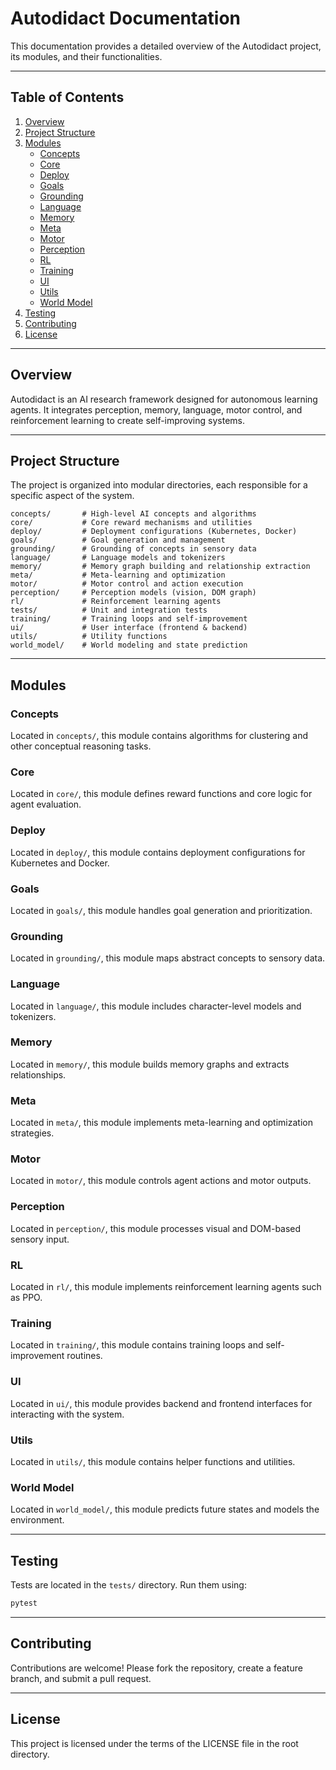 # Autodidact Documentation

This documentation provides a detailed overview of the Autodidact project, its modules, and their functionalities.

---

## Table of Contents
1. [Overview](#overview)
2. [Project Structure](#project-structure)
3. [Modules](#modules)
    - [Concepts](#concepts)
    - [Core](#core)
    - [Deploy](#deploy)
    - [Goals](#goals)
    - [Grounding](#grounding)
    - [Language](#language)
    - [Memory](#memory)
    - [Meta](#meta)
    - [Motor](#motor)
    - [Perception](#perception)
    - [RL](#rl)
    - [Training](#training)
    - [UI](#ui)
    - [Utils](#utils)
    - [World Model](#world-model)
4. [Testing](#testing)
5. [Contributing](#contributing)
6. [License](#license)

---

## Overview
Autodidact is an AI research framework designed for autonomous learning agents. It integrates perception, memory, language, motor control, and reinforcement learning to create self-improving systems.

---

## Project Structure
The project is organized into modular directories, each responsible for a specific aspect of the system.

```
concepts/       # High-level AI concepts and algorithms
core/           # Core reward mechanisms and utilities
deploy/         # Deployment configurations (Kubernetes, Docker)
goals/          # Goal generation and management
grounding/      # Grounding of concepts in sensory data
language/       # Language models and tokenizers
memory/         # Memory graph building and relationship extraction
meta/           # Meta-learning and optimization
motor/          # Motor control and action execution
perception/     # Perception models (vision, DOM graph)
rl/             # Reinforcement learning agents
tests/          # Unit and integration tests
training/       # Training loops and self-improvement
ui/             # User interface (frontend & backend)
utils/          # Utility functions
world_model/    # World modeling and state prediction
```

---

## Modules

### Concepts
Located in `concepts/`, this module contains algorithms for clustering and other conceptual reasoning tasks.

### Core
Located in `core/`, this module defines reward functions and core logic for agent evaluation.

### Deploy
Located in `deploy/`, this module contains deployment configurations for Kubernetes and Docker.

### Goals
Located in `goals/`, this module handles goal generation and prioritization.

### Grounding
Located in `grounding/`, this module maps abstract concepts to sensory data.

### Language
Located in `language/`, this module includes character-level models and tokenizers.

### Memory
Located in `memory/`, this module builds memory graphs and extracts relationships.

### Meta
Located in `meta/`, this module implements meta-learning and optimization strategies.

### Motor
Located in `motor/`, this module controls agent actions and motor outputs.

### Perception
Located in `perception/`, this module processes visual and DOM-based sensory input.

### RL
Located in `rl/`, this module implements reinforcement learning agents such as PPO.

### Training
Located in `training/`, this module contains training loops and self-improvement routines.

### UI
Located in `ui/`, this module provides backend and frontend interfaces for interacting with the system.

### Utils
Located in `utils/`, this module contains helper functions and utilities.

### World Model
Located in `world_model/`, this module predicts future states and models the environment.

---

## Testing
Tests are located in the `tests/` directory. Run them using:
```bash
pytest
```

---

## Contributing
Contributions are welcome! Please fork the repository, create a feature branch, and submit a pull request.

---

## License
This project is licensed under the terms of the LICENSE file in the root directory.

